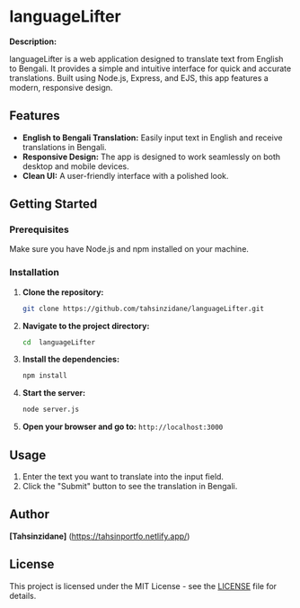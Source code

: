 # languageLifter

**Description:**

languageLifter is a web application designed to translate text from English to Bengali. It provides a simple and intuitive interface for quick and accurate translations. Built using Node.js, Express, and EJS, this app features a modern, responsive design.

## Features

- **English to Bengali Translation:** Easily input text in English and receive translations in Bengali.
- **Responsive Design:** The app is designed to work seamlessly on both desktop and mobile devices.
- **Clean UI:** A user-friendly interface with a polished look.

## Getting Started

### Prerequisites

Make sure you have Node.js and npm installed on your machine.

### Installation

1. **Clone the repository:**

    ```bash
    git clone https://github.com/tahsinzidane/languageLifter.git
    ```

2. **Navigate to the project directory:**

    ```bash
    cd  languageLifter
    ```

3. **Install the dependencies:**

    ```bash
    npm install
    ```

4. **Start the server:**

    ```bash
    node server.js
    ```

5. **Open your browser and go to:** `http://localhost:3000`

## Usage

1. Enter the text you want to translate into the input field.
2. Click the "Submit" button to see the translation in Bengali.

## Author

**[Tahsinzidane]** (https://tahsinportfo.netlify.app/)

## License

This project is licensed under the MIT License - see the [LICENSE](LICENSE) file for details.
